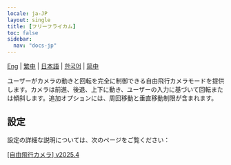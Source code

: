 ```yaml
---
locale: ja-JP
layout: single
title: [フリーフライカム]
toc: false
sidebar:
  nav: "docs-jp"
---
```

[Eng](/dancexr/features/freefly_cam) | [繁中](/tw/dancexr/features/freefly_cam) | [日本語](/jp/dancexr/features/freefly_cam) | [한국어](/kr/dancexr/features/freefly_cam) | [简中](/zh/dancexr/features/freefly_cam)

ユーザーがカメラの動きと回転を完全に制御できる自由飛行カメラモードを提供します。カメラは前進、後退、上下に動き、ユーザーの入力に基づいて回転または傾斜します。追加オプションには、周回移動と垂直移動制限が含まれます。

## 設定

設定の詳細な説明については、次のページをご覧ください：

[[自由飛行カメラ] v2025.4](/dancexr/menu/2025.4/motion/freefly_cam)